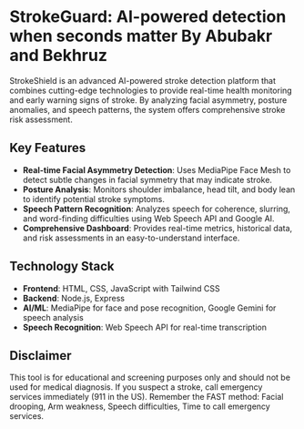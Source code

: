 # StrokeGuard: AI-powered detection when seconds matter By Abubakr and Bekhruz

StrokeShield is an advanced AI-powered stroke detection platform that combines cutting-edge technologies to provide real-time health monitoring and early warning signs of stroke. By analyzing facial asymmetry, posture anomalies, and speech patterns, the system offers comprehensive stroke risk assessment.

## Key Features

- **Real-time Facial Asymmetry Detection**: Uses MediaPipe Face Mesh to detect subtle changes in facial symmetry that may indicate stroke.
- **Posture Analysis**: Monitors shoulder imbalance, head tilt, and body lean to identify potential stroke symptoms.
- **Speech Pattern Recognition**: Analyzes speech for coherence, slurring, and word-finding difficulties using Web Speech API and Google AI.
- **Comprehensive Dashboard**: Provides real-time metrics, historical data, and risk assessments in an easy-to-understand interface.

## Technology Stack

- **Frontend**: HTML, CSS, JavaScript with Tailwind CSS
- **Backend**: Node.js, Express
- **AI/ML**: MediaPipe for face and pose recognition, Google Gemini for speech analysis
- **Speech Recognition**: Web Speech API for real-time transcription

## Disclaimer

This tool is for educational and screening purposes only and should not be used for medical diagnosis. If you suspect a stroke, call emergency services immediately (911 in the US). Remember the FAST method: Facial drooping, Arm weakness, Speech difficulties, Time to call emergency services.
